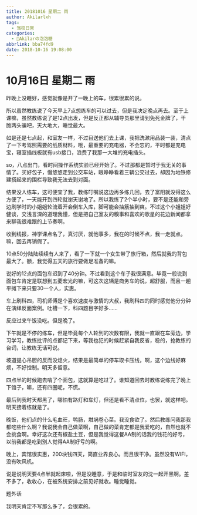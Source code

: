 ```yaml
---
title: 20181016 星期二 雨
author: Akilarlxh
tags:
  - 驾校日常
categories:
  - 🍬Akilarの泡泡糖
abbrlink: bba74fd9
date: 2018-10-16 19:08:00
---
```

# 10月16日 星期二 雨

昨晚上没睡好，感觉就像是开了一晚上的车，很累很累的说。

所以虽然教练说了今天早上7点想练车的可以过去，但是我决定晚点再去。至于上课嘛，虽然教练说了是12点出发，但是反正都从辅导员那里请到免死金牌了，干脆两头骗吧，天大地大，睡觉最大。

如是还是七点起，和室友一样，不过目送他们去上课，我把洗漱用品装一装，清点了一下考驾照需要的纸质材料，哦，最重要的充电器，不会忘的，平时都是充电宝，寝室插线板就有usb接口，浪费了我那一大堆的充电插头。

so，八点出门，看时间操作系统实验已经开始了。不过那都是暂时于我无关的事情了。买好包子，慢悠悠走到公交车站，眼睁睁看着三辆公交过去，却因为地铁修建搭起来的围栏导致我无法去到对面。

结果没人练车，这可便宜了我，教练叮嘱说这边再多练几回，去了富阳就没得这么方便了，一天能开到四轮就谢天谢地了。所以我练了2个半小时，要不是还能和旁边刷学时的小姐姐轮流着开会倒车入库，脚可能会抽筋抽到爽。不过这个小姐姐好健谈，交浅言深的道理我懂，但是把自己室友的糗事和喜欢的歌星的花边新闻都拿来聊我很难跟的上节奏啊。

收到线报，神学课点名了，真讨厌，就他事多，我在的时候不点，我一走就点。嘛，回去再销假了。

10点50分陆陆续续有人来了，看了一下就一个女生带了旅行箱，然后就我的背包最大了。额，我觉得五天的旅行要做足准备的嘛。

说好的12点的面包车迟到了40分钟。不过看到这个车子我很满意。毕竟一般说到面包车肯定是联想到五菱宏光的嘛，可这次这辆是商务车的说，超舒服，而且一趟平摊下来只要30一个人，实惠。

车上刷科四，司机师傅是个喜欢速度与激情的大叔，我刷科四的同时感觉他分分钟在演绎反面案例。吐槽一下，科四题目字好多……

反应过来午饭没吃。但是晚了。

下午就是不停的练车，但是毕竟每个人轮到的次数有限，我就一直跟在车旁边，学习学习，教练批评的点都记下来，等我也犯的时候赶紧自我反省，稳的，抢教练的台词，让教练无话可说。

坡道提心吊胆的反而没熄火，结果是最简单的停车取卡压线，啊，这个边线好麻烦，不好控制。明天多留意。

四点半的时候跑去啃了个面包，这就算是吃过了。谁知道回去时教练说练完了晚上下馆子，嘛，还有四圈呢，不慌。

最后到我时天都黑了，哪怕有路灯和车灯，但还是看不清点位，也罢，就这样吧。明天接着练就是了。

晚饭，他们点的什么毛血旺，鸭肠，坩埚卷心菜。我没食欲了。然后教练问我那我都吃些什么啊？我说我会自己做菜啊，自己做的菜肯定都是我爱吃的，自然也就不会挑食啊。幸好这次还有椒盐土豆，但是我觉得这餐AA制的话我的钱花的好亏，以前我都是吃到别人觉得AA制好亏的啊。

晚上，宾馆很实惠，200块钱四天，简直业界良心。而且很干净。虽然没有WIFI，没有吹风机。

说是说明天要4点半就起床啦，但是没睡意，于是和临时室友的沈一起开黑啊。差不多了，收收心，在被系统安排之前见好就收。睡觉睡觉。

题外话

我明天肯定不写那么多了，会很累的。



